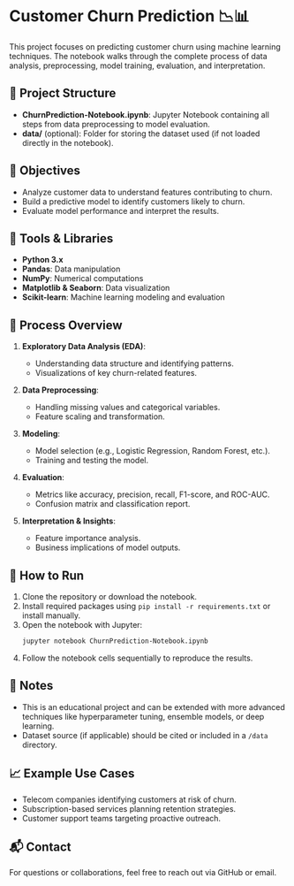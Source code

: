 # Customer Churn Prediction 📉📊

This project focuses on predicting customer churn using machine learning techniques. The notebook walks through the complete process of data analysis, preprocessing, model training, evaluation, and interpretation.

## 📁 Project Structure

- **ChurnPrediction-Notebook.ipynb**: Jupyter Notebook containing all steps from data preprocessing to model evaluation.
- **data/** (optional): Folder for storing the dataset used (if not loaded directly in the notebook).

## 🧠 Objectives

- Analyze customer data to understand features contributing to churn.
- Build a predictive model to identify customers likely to churn.
- Evaluate model performance and interpret the results.

## 🔧 Tools & Libraries

- **Python 3.x**
- **Pandas**: Data manipulation
- **NumPy**: Numerical computations
- **Matplotlib & Seaborn**: Data visualization
- **Scikit-learn**: Machine learning modeling and evaluation

## 🧪 Process Overview

1. **Exploratory Data Analysis (EDA)**:
   - Understanding data structure and identifying patterns.
   - Visualizations of key churn-related features.

2. **Data Preprocessing**:
   - Handling missing values and categorical variables.
   - Feature scaling and transformation.

3. **Modeling**:
   - Model selection (e.g., Logistic Regression, Random Forest, etc.).
   - Training and testing the model.

4. **Evaluation**:
   - Metrics like accuracy, precision, recall, F1-score, and ROC-AUC.
   - Confusion matrix and classification report.

5. **Interpretation & Insights**:
   - Feature importance analysis.
   - Business implications of model outputs.

## 🚀 How to Run

1. Clone the repository or download the notebook.
2. Install required packages using `pip install -r requirements.txt` or install manually.
3. Open the notebook with Jupyter:
   ```bash
   jupyter notebook ChurnPrediction-Notebook.ipynb
   ```
4. Follow the notebook cells sequentially to reproduce the results.

## 📌 Notes

- This is an educational project and can be extended with more advanced techniques like hyperparameter tuning, ensemble models, or deep learning.
- Dataset source (if applicable) should be cited or included in a `/data` directory.

## 📈 Example Use Cases

- Telecom companies identifying customers at risk of churn.
- Subscription-based services planning retention strategies.
- Customer support teams targeting proactive outreach.

## 📬 Contact

For questions or collaborations, feel free to reach out via GitHub or email.
